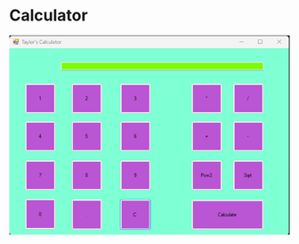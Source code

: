 # Calculator
![Alt text](https://github.com/LeeTaylor-git/Calculator/blob/master/Calculator_Screenshot.png "Screenshot")
